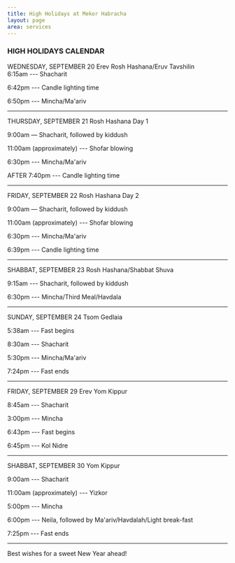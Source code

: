 ```yaml
---
title: High Holidays at Mekor Habracha
layout: page
area: services
---
```

### HIGH HOLIDAYS CALENDAR

WEDNESDAY,  SEPTEMBER 20    Erev Rosh Hashana/Eruv Tavshilin  
6:15am ---  Shacharit

6:42pm --- Candle lighting time

6:50pm ---  Mincha/Ma'ariv

--------------------------




THURSDAY, SEPTEMBER 21  Rosh Hashana Day 1

9:00am — Shacharit, followed by kiddush

11:00am (approximately) --- Shofar blowing

6:30pm --- Mincha/Ma'ariv

AFTER 7:40pm --- Candle lighting time

--------------------------




FRIDAY, SEPTEMBER 22  Rosh Hashana Day 2

9:00am — Shacharit, followed by kiddush

11:00am (approximately) --- Shofar blowing

6:30pm --- Mincha/Ma'ariv

6:39pm --- Candle lighting time

--------------------------



SHABBAT, SEPTEMBER 23   Rosh Hashana/Shabbat Shuva   

9:15am --- Shacharit, followed by kiddush

6:30pm --- Mincha/Third Meal/Havdala

--------------------------

SUNDAY, SEPTEMBER 24   Tsom Gedlaia

5:38am --- Fast begins

8:30am --- Shacharit

5:30pm --- Mincha/Ma'ariv

7:24pm --- Fast ends

--------------------------



FRIDAY, SEPTEMBER 29  Erev Yom Kippur

8:45am --- Shacharit

3:00pm --- Mincha

6:43pm --- Fast begins

6:45pm --- Kol Nidre

--------------------------



SHABBAT, SEPTEMBER 30  Yom Kippur

9:00am --- Shacharit

11:00am (approximately) --- Yizkor

5:00pm --- Mincha

6:00pm --- Neila, followed by Ma'ariv/Havdalah/Light break-fast

7:25pm --- Fast ends

--------------------------


Best wishes for a sweet New Year ahead!

